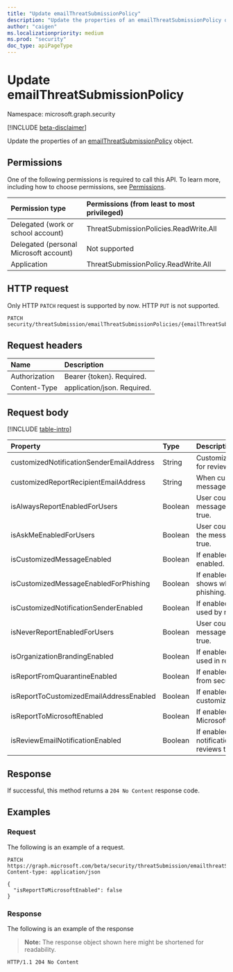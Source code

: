 ```yaml
---
title: "Update emailThreatSubmissionPolicy"
description: "Update the properties of an emailThreatSubmissionPolicy object."
author: "caigen"
ms.localizationpriority: medium
ms.prod: "security"
doc_type: apiPageType
---
```


# Update emailThreatSubmissionPolicy
Namespace: microsoft.graph.security

[!INCLUDE [beta-disclaimer](../../includes/beta-disclaimer.md)]

Update the properties of an [emailThreatSubmissionPolicy](../resources/security-emailthreatsubmissionpolicy.md) object.

## Permissions
One of the following permissions is required to call this API. To learn more, including how to choose permissions, see [Permissions](/graph/permissions-reference).

|Permission type|Permissions (from least to most privileged)|
|:---|:---|
|Delegated (work or school account)|ThreatSubmissionPolicies.ReadWrite.All|
|Delegated (personal Microsoft account)|Not supported|
|Application|ThreatSubmissionPolicy.ReadWrite.All|

## HTTP request
Only HTTP `PATCH` request is supported by now. HTTP `PUT` is not supported.

<!-- {
  "blockType": "ignored"
}
-->
``` http
PATCH security/threatSubmission/emailThreatSubmissionPolicies/{emailThreatSubmissionPoliciesId}
```

## Request headers
|Name|Description|
|:---|:---|
|Authorization|Bearer {token}. Required.|
|Content-Type|application/json. Required.|

## Request body
[!INCLUDE [table-intro](../../includes/update-property-table-intro.md)]


| Property                                 | Type    | Description                                                                                |
|:-----------------------------------------|:--------|:-------------------------------------------------------------------------------------------|
| customizedNotificationSenderEmailAddress | String  | Customized notification sender address for review notification message.                    |
| customizedReportRecipientEmailAddress    | String  | When customized address enabled, the message will be sent to this address.                 |
| isAlwaysReportEnabledForUsers            | Boolean | User could use 'Always report the message' option. The default value is true.              |
| isAskMeEnabledForUsers                   | Boolean | User could use 'Ask me before reporting the message' option. The default value is true.    |
| isCustomizedMessageEnabled               | Boolean | If enabled, customized message is enabled.                                                 |
| isCustomizedMessageEnabledForPhishing    | Boolean | If enabled, customized message only shows when email is reported as phishing.              |
| isCustomizedNotificationSenderEnabled    | Boolean | If enabled, notificationSenderAddress is used by review notification email.                |
| isNeverReportEnabledForUsers             | Boolean | User could use 'Never report the message' option. The default value is true.               |
| isOrganizationBrandingEnabled            | Boolean | If enabled, tenant branding logo will be used in review notification message.              |
| isReportFromQuarantineEnabled            | Boolean | If enabled, submission could be created from security portal quarantine page.              |
| isReportToCustomizedEmailAddressEnabled  | Boolean | If enabled, the email will be sent to customizedReportRecipientEmailAddress.               |
| isReportToMicrosoftEnabled               | Boolean | If enabled, the email will be sent to Microsoft for analysis.                              |
| isReviewEmailNotificationEnabled         | Boolean | If enabled, system sends email notification to reporter when admin reviews the submission. |



## Response

If successful, this method returns a `204 No Content` response code.

## Examples

### Request
The following is an example of a request.
<!-- {
  "blockType": "request",
  "name": "update_emailthreatsubmissionpolicy"
}
-->
``` http
PATCH https://graph.microsoft.com/beta/security/threatSubmission/emailthreatSubmissionPolicies/DefaultReportSubmissionPolicy
Content-type: application/json

{
  "isReportToMicrosoftEnabled": false
}
```


### Response
The following is an example of the response
>**Note:** The response object shown here might be shortened for readability.
<!-- {
  "blockType": "response",
  "truncated": true
}
-->
``` http
HTTP/1.1 204 No Content
```

